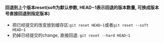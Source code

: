 
#### 回退到上个版本reset(soft为默认参数, HEAD~1表示回退的版本数量, 可换成版本号直接回退到指定版本)
+ 把已经提交的改变放到缓存区:`git reset HEAD~1`或者`git reset --soft HEAD~1` 
+ 扔掉已经提交的change, 直接回退: `git reset --hard HEAD~1`

